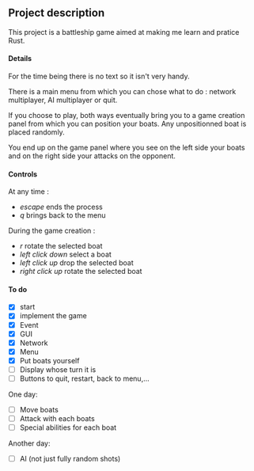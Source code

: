## Project description
This project is a battleship game aimed at making me learn and pratice Rust.

#### Details
For the time being there is no text so it isn't very handy.

There is a main menu from which you can chose what to do : network multiplayer, AI multiplayer or quit.

If you choose to play, both ways eventually bring you to a game creation panel from which you can position your boats. Any unpositionned boat is placed randomly.

You end up on the game panel where you see on the left side your boats and on the right side your attacks on the opponent.

#### Controls
At any time :
- *escape* ends the process
- *q* brings back to the menu

During the game creation :
- *r* rotate the selected boat
- *left click down* select a boat
- *left click up* drop the selected boat
- *right click up* rotate the selected boat

#### To do
- [x] start
- [x] implement the game
- [x] Event
- [x] GUI
- [x] Network
- [x] Menu
- [x] Put boats yourself
- [ ] Display whose turn it is
- [ ] Buttons to quit, restart, back to menu,...

One day:
- [ ] Move boats
- [ ] Attack with each boats
- [ ] Special abilities for each boat

Another day:

- [ ] AI (not just fully random shots)
